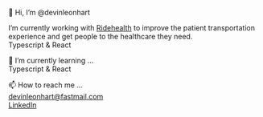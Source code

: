👋  Hi, I’m @devinleonhart

I’m currently working with [Ridehealth](https://www.ridehealth.com/) to improve the patient transportation experience and get people to the healthcare they need.  
Typescript & React

🌱  I’m currently learning ...  
Typescript & React

📫  How to reach me ...  
devinleonhart@fastmail.com  
[LinkedIn](https://www.linkedin.com/in/devin-leonhart-b5b6989b/)
